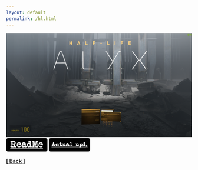 ```yaml
---
layout: default
permalink: /hl.html
---
```

![Screenshot](https://raw.githubusercontent.com/unknownproject/unknownproject.github.io/master/assets/images/hla.png)
<a href="https://raw.githubusercontent.com/unknownproject/Half-Life/master/Alyx/Readme.txt"><img src="/assets/images/rm.png" width="112" height="36"/></a>
<a href="https://github.com/unknownproject/Half-Life/raw/master/Alyx/HLA_Novr.7z"><img src="/assets/images/au.png" width="112" height="36"/></a>


**[[ Back ]](./)**
